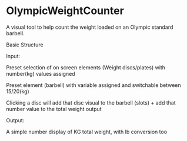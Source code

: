 # OlympicWeightCounter
A visual tool to help count the weight loaded on an Olympic standard barbell.

Basic Structure

Input:

Preset selection of on screen elements (Weight discs/plates) with number(kg) values assigned

Preset element (barbell) with variable assigned and switchable between 15/20(kg)

Clicking a disc will add that disc visual to the barbell (slots) + add that number value to the total weight output

Output:

A simple number display of KG total weight, with lb conversion too